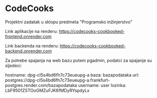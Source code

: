 # CodeCooks
Projektni zadatak u sklopu predmeta "Programsko inžinjerstvo"

Link aplikacije na renderu: https://codecooks-cookbooked-frontend.onrender.com

Link backenda na renderu: https://codecooks-cookbooked-backend.onrender.com


Za potrebe spajanja na web bazu putem pgadmin, podatci za spajanje su sljedeci:

hostname: dpg-cl5s4bd6fh7c73eueupg-a </n>
baza: bazapodataka </n>
url: postgres://dpg-cl5s4bd6fh7c73eueupg-a.frankfurt-postgres.render.com/bazapodataka </n>
username: user </n>
lozinka: LbF9501ZSTOoGMZuFJK6fMDyRYspdyLx </n>
